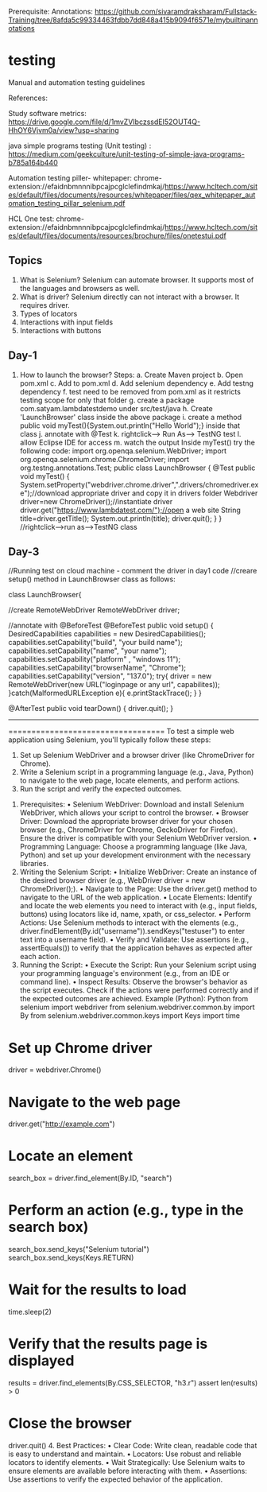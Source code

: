 Prerequisite: Annotations: https://github.com/sivaramdraksharam/Fullstack-Training/tree/8afda5c99334463fdbb7dd848a415b9094f6571e/mybuiltinannotations
# testing
Manual and automation testing guidelines

References:

Study software metrics: https://drive.google.com/file/d/1mvZVIbczssdEI52OUT4Q-HhOY6Vjvm0a/view?usp=sharing

java simple programs testing (Unit testing) : https://medium.com/geekculture/unit-testing-of-simple-java-programs-b785a164b440

Automation testing piller- whitepaper: chrome-extension://efaidnbmnnnibpcajpcglclefindmkaj/https://www.hcltech.com/sites/default/files/documents/resources/whitepaper/files/qex_whitepaper_automation_testing_pillar_selenium.pdf

HCL One test:
chrome-extension://efaidnbmnnnibpcajpcglclefindmkaj/https://www.hcltech.com/sites/default/files/documents/resources/brochure/files/onetestui.pdf


Topics
------
1. What is Selenium? Selenium can automate browser. It supports most of the languages and browsers as well.
2. What is driver? Selenium directly can not interact with a browser. It requires driver.
3. Types of locators
4. Interactions with input fields
5. Interactions with buttons

Day-1
------
1. How to launch the browser?
   Steps:
   a. Create Maven project
   b. Open pom.xml
   c. Add <dependencies></dependencies> to pom.xml
   d. Add selenium dependency
   e. Add testng dependency
   f. <scope>test</scope> need to be removed from pom.xml as it restricts testing scope for only that folder
   g. create a package com.satyam.lambdatestdemo under src/test/java
   h. Create 'LaunchBrowser' class inside the above package
   i. create a method public void myTest(){System.out.println("Hello World");} inside that class
   j. annotate with @Test
   k. rightclick--> Run As--> TestNG test
   l. allow Eclipse IDE for access
   m. watch the output
Inside myTest() try the following code:
import org.openqa.selenium.WebDriver;
import org.openqa.selenium.chrome.ChromeDriver;
import org.testng.annotations.Test;
public class LaunchBrowser
{
	@Test
	public void myTest()
	{
		System.setProperty("webdriver.chrome.driver",".drivers/chromedriver.exe");//download appropriate driver and copy  it in drivers folder
	Webdriver driver=new ChromeDriver();//instantiate driver
	driver.get("https://www.lambdatest.com/");//open a web site
	String title=driver.getTitle();
	System.out.println(title);
	driver.quit();
	}
}
//rightclick-->run as-->TestNG class

Day-3
-----
//Running test on cloud machine - comment the driver in day1 code
//creare setup() method in LaunchBrowser class as follows:

class LaunchBrowser{

//create RemoteWebDriver
RemoteWebDriver driver;

//annotate with @BeforeTest
@BeforeTest
public void setup()
{
	DesiredCapabilities capabilities = new DesiredCapabilities();
 	capabilities.setCapability("build", "your build name");
  	capabilities.setCapability("name", "your name");
   	capabilities.setCapability("platform" , "windows 11");
    	capabilities.setCapability("browserName", "Chrome");
     	capabilities.setCapability("version", "137.0");
        try{
	driver = new RemoteWebDriver(new URL("loginpage or any url", capabilites));
 	}catch(MalformedURLException e){
  		e.printStackTrace();
	}
}

@AfterTest
public void tearDown()
{
      driver.quit();
}

----------------------------------
==================================
To test a simple web application using Selenium, you'll typically follow these steps:
 1) Set up Selenium WebDriver and a browser driver (like ChromeDriver for Chrome). 
2) Write a Selenium script in a programming language (e.g., Java, Python) to navigate to the web page, locate elements, and perform actions.
 3) Run the script and verify the expected outcomes.

1. Prerequisites:
•	Selenium WebDriver:
Download and install Selenium WebDriver, which allows your script to control the browser. 
•	Browser Driver:
Download the appropriate browser driver for your chosen browser (e.g., ChromeDriver for Chrome, GeckoDriver for Firefox). Ensure the driver is compatible with your Selenium WebDriver version. 
•	Programming Language:
Choose a programming language (like Java, Python) and set up your development environment with the necessary libraries. 
2. Writing the Selenium Script:
•	Initialize WebDriver:
Create an instance of the desired browser driver (e.g., WebDriver driver = new ChromeDriver();).
•	Navigate to the Page:
Use the driver.get() method to navigate to the URL of the web application.
•	Locate Elements:
Identify and locate the web elements you need to interact with (e.g., input fields, buttons) using locators like id, name, xpath, or css_selector.
•	Perform Actions:
Use Selenium methods to interact with the elements (e.g., driver.findElement(By.id("username")).sendKeys("testuser") to enter text into a username field).
•	Verify and Validate:
Use assertions (e.g., assertEquals()) to verify that the application behaves as expected after each action. 
3. Running the Script:
•	Execute the Script:
Run your Selenium script using your programming language's environment (e.g., from an IDE or command line).
•	Inspect Results:
Observe the browser's behavior as the script executes. Check if the actions were performed correctly and if the expected outcomes are achieved. 
Example (Python):
Python
from selenium import webdriver
from selenium.webdriver.common.by import By
from selenium.webdriver.common.keys import Keys
import time
# Set up Chrome driver
driver = webdriver.Chrome()

# Navigate to the web page
driver.get("http://example.com")

# Locate an element
search_box = driver.find_element(By.ID, "search")

# Perform an action (e.g., type in the search box)
search_box.send_keys("Selenium tutorial")
search_box.send_keys(Keys.RETURN)

# Wait for the results to load
time.sleep(2)

# Verify that the results page is displayed
results = driver.find_elements(By.CSS_SELECTOR, "h3.r")
assert len(results) > 0

# Close the browser
driver.quit()
4. Best Practices:
•	Clear Code: Write clean, readable code that is easy to understand and maintain.
•	Locators: Use robust and reliable locators to identify elements.
•	Wait Strategically: Use Selenium waits to ensure elements are available before interacting with them.
•	Assertions: Use assertions to verify the expected behavior of the application. 




